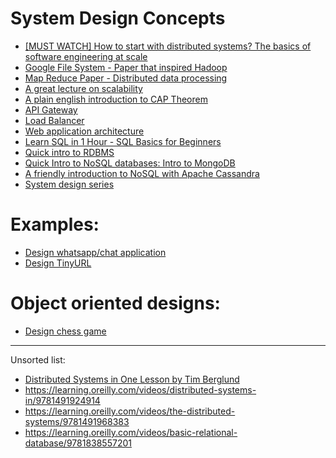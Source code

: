 # System Design Concepts
- [[MUST WATCH] How to start with distributed systems? The basics of software engineering at scale](https://youtu.be/SqcXvc3ZmRU)
- [Google File System - Paper that inspired Hadoop](https://youtu.be/eRgFNW4QFDc)
- [Map Reduce Paper - Distributed data processing](https://www.youtube.com/watch?v=MAJ0aW5g17c)
- [A great lecture on scalability](https://www.youtube.com/watch?v=-W9F__D3oY4)
- [A plain english introduction to CAP Theorem](http://ksat.me/a-plain-english-introduction-to-cap-theorem/)
- [API Gateway](https://youtu.be/vHQqQBYJtLI)
- [Load Balancer](https://youtu.be/9wlrcxBaE2w)
- [Web application architecture](https://www.youtube.com/watch?v=d1Gd-MGaleE&list=PLUU3EzfPr915ebZONvUVHKm8Bls6D7EgA)
- [Learn SQL in 1 Hour - SQL Basics for Beginners](https://youtu.be/9Pzj7Aj25lw)
- [Quick intro to RDBMS](https://www.youtube.com/watch?v=h8IWmmxIyS0)
- [Quick Intro to NoSQL databases: Intro to MongoDB](https://www.youtube.com/watch?v=bKjH8WhSu_E)
- [A friendly introduction to NoSQL with Apache Cassandra](https://youtu.be/xQnIN9bW0og)
- [System design series](https://www.youtube.com/watch?v=quLrc3PbuIw&list=PLMCXHnjXnTnvo6alSjVkgxV-VH6EPyvoX)


# Examples:
- [Design whatsapp/chat application](https://youtu.be/L7LtmfFYjc4)
- [Design TinyURL](https://youtu.be/JQDHz72OA3c)

# Object oriented designs:
- [Design chess game](https://www.geeksforgeeks.org/design-a-chess-game/)

-----
Unsorted list:
- [Distributed Systems in One Lesson by Tim Berglund](https://www.youtube.com/watch?v=Y6Ev8GIlbxc)
- https://learning.oreilly.com/videos/distributed-systems-in/9781491924914
- https://learning.oreilly.com/videos/the-distributed-systems/9781491968383
- https://learning.oreilly.com/videos/basic-relational-database/9781838557201



